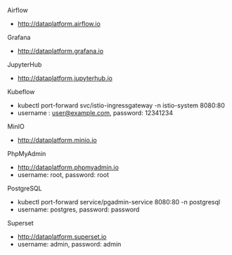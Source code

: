 Airflow
- http://dataplatform.airflow.io

Grafana
- http://dataplatform.grafana.io

JupyterHub
- http://dataplatform.jupyterhub.io

Kubeflow  
- kubectl port-forward svc/istio-ingressgateway -n istio-system 8080:80
- username : user@example.com, password: 12341234

MinIO
- http://dataplatform.minio.io

PhpMyAdmin
- http://dataplatform.phpmyadmin.io
- username: root, password: root

PostgreSQL
- kubectl port-forward service/pgadmin-service 8080:80 -n postgresql
- username: postgres, password: password

Superset
- http://dataplatform.superset.io
- username: admin, password: admin